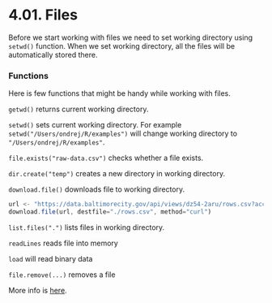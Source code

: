# 4.01. Files

Before we start working with files we need to set working directory using ```setwd()``` function. When we set working directory, all the files will be automatically stored there.

### Functions

Here is few functions that might be handy while working with files.

`getwd()` returns current working directory.

`setwd()` sets current working directory. For example `setwd("/Users/ondrej/R/examples")` will change working directory to ` "/Users/ondrej/R/examples"`.

`file.exists("raw-data.csv")` checks whether a file exists.

`dir.create("temp")` creates a new directory in working directory.

`download.file()` downloads file to working directory.

```javascript
url <- "https://data.baltimorecity.gov/api/views/dz54-2aru/rows.csv?accessType=DOWNLOAD"
download.file(url, destfile="./rows.csv", method="curl")
```

`list.files(".")` lists files in working directory.

`readLines` reads file into memory

`load` will read binary data

`file.remove(...)` removes a file

More info is [here](http://stat.ethz.ch/R-manual/R-devel/library/base/html/files.html).